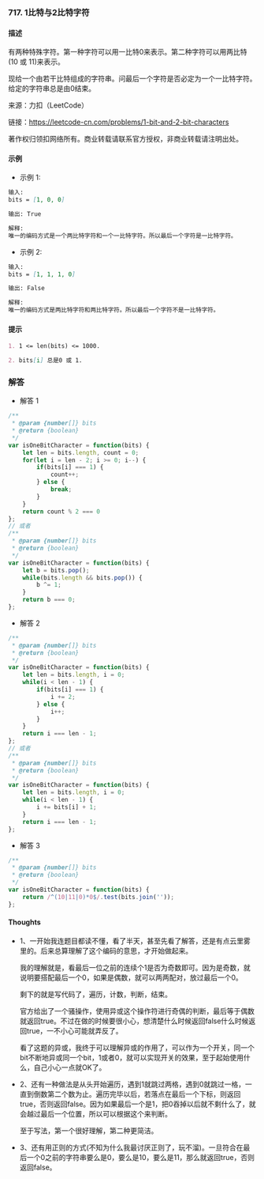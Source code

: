 ### 717. 1比特与2比特字符

#### 描述

有两种特殊字符。第一种字符可以用一比特0来表示。第二种字符可以用两比特(10 或 11)来表示。

现给一个由若干比特组成的字符串。问最后一个字符是否必定为一个一比特字符。给定的字符串总是由0结束。

来源：力扣（LeetCode）

链接：https://leetcode-cn.com/problems/1-bit-and-2-bit-characters

著作权归领扣网络所有。商业转载请联系官方授权，非商业转载请注明出处。

#### 示例

+ 示例 1:
```md
输入: 
bits = [1, 0, 0]

输出: True

解释: 
唯一的编码方式是一个两比特字符和一个一比特字符。所以最后一个字符是一比特字符。
```
+ 示例 2:
```md
输入: 
bits = [1, 1, 1, 0]

输出: False

解释: 
唯一的编码方式是两比特字符和两比特字符。所以最后一个字符不是一比特字符。
```


#### 提示
```md
1. 1 <= len(bits) <= 1000.

2. bits[i] 总是0 或 1.
```

### 解答

+ 解答 1
```js
/**
 * @param {number[]} bits
 * @return {boolean}
 */
var isOneBitCharacter = function(bits) {
    let len = bits.length, count = 0;
    for(let i = len - 2; i >= 0; i--) {
        if(bits[i] === 1) {
            count++;
        } else {
            break;
        }
    }
    return count % 2 === 0
};
// 或者
/**
 * @param {number[]} bits
 * @return {boolean}
 */
var isOneBitCharacter = function(bits) {
    let b = bits.pop();
    while(bits.length && bits.pop()) {
        b ^= 1;
    }
    return b === 0;
};
```

+ 解答 2
```js
/**
 * @param {number[]} bits
 * @return {boolean}
 */
var isOneBitCharacter = function(bits) {
    let len = bits.length, i = 0;
    while(i < len - 1) {
        if(bits[i] === 1) {
            i += 2;
        } else {
            i++;
        }
    }
    return i === len - 1;
};
// 或者
/**
 * @param {number[]} bits
 * @return {boolean}
 */
var isOneBitCharacter = function(bits) {
    let len = bits.length, i = 0;
    while(i < len - 1) {
        i += bits[i] + 1;
    }
    return i === len - 1;
};
```

+ 解答 3
```js
/**
 * @param {number[]} bits
 * @return {boolean}
 */
var isOneBitCharacter = function(bits) {
    return /^(10|11|0)*0$/.test(bits.join(''));
};
```

#### Thoughts

+ 1、一开始我连题目都读不懂，看了半天，甚至先看了解答，还是有点云里雾里的。后来总算理解了这个编码的意思，才开始做起来。
  
  我的理解就是，看最后一位之前的连续个1是否为奇数即可。因为是奇数，就说明要搭配最后一个0，如果是偶数，就可以两两配对，放过最后一个0。

  剩下的就是写代码了，遍历，计数，判断，结束。

  官方给出了一个骚操作，使用异或这个操作符进行奇偶的判断，最后等于偶数就返回true。不过在做的时候要很小心，想清楚什么时候返回false什么时候返回true，一不小心可能就弄反了。

  看了这题的异或，我终于可以理解异或的作用了，可以作为一个开关，同一个bit不断地异或同一个bit，1或者0，就可以实现开关的效果，至于起始使用什么，自己小心一点就OK了。

+ 2、还有一种做法是从头开始遍历，遇到1就跳过两格，遇到0就跳过一格，一直到倒数第二个数为止。遍历完毕以后，若落点在最后一个下标，则返回true，否则返回false。因为如果最后一个是1，把0吞掉以后就不剩什么了，就会越过最后一个位置，所以可以根据这个来判断。

  至于写法，第一个很好理解，第二种更简洁。

+ 3、还有用正则的方式(不知为什么我最讨厌正则了，玩不溜)。一旦符合在最后一个0之前的字符串要么是0，要么是10，要么是11，那么就返回true，否则返回false。